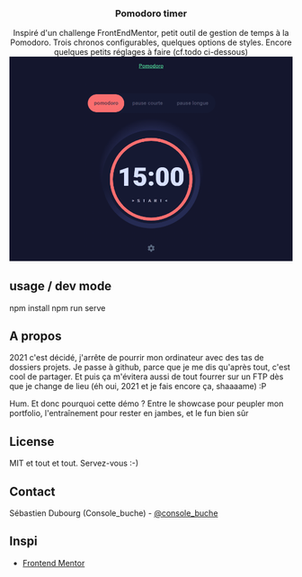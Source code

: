   <h3 align="center">Pomodoro timer</h3>

  <p align="center">
    Inspiré d'un challenge FrontEndMentor, petit outil de gestion de temps à la Pomodoro. Trois chronos configurables, quelques options de styles. Encore quelques petits réglages à faire (cf.todo ci-dessous)

  <img src="https://github.com/Console-buche/pomodoro/blob/main/demo--pomodoro.gif?raw=true" alt="Le gif pomodoro" />
</p>
  </p>
</p>

## usage / dev mode

npm install 
npm run serve

## A propos

2021 c'est décidé, j'arrête de pourrir mon ordinateur avec des tas de dossiers projets. Je passe à github, parce que je me dis qu'après tout, c'est cool de partager. Et puis ça m'évitera aussi de tout fourrer sur un FTP dès que je change de lieu (éh oui, 2021 et je fais encore ça, shaaaame) :P

Hum.
Et donc pourquoi cette démo ? Entre le showcase pour peupler mon portfolio, l'entraînement pour rester en jambes, et le fun bien sûr 

<!-- LICENSE -->

## License

MIT et tout et tout. Servez-vous :-)

<!-- CONTACT -->

## Contact

Sébastien Dubourg (Console_buche) - [@console_buche](https://twitter.com/console_buche)

<!-- Inspi -->

## Inspi

- [Frontend Mentor](https://www.frontendmentor.io/challenges/)
